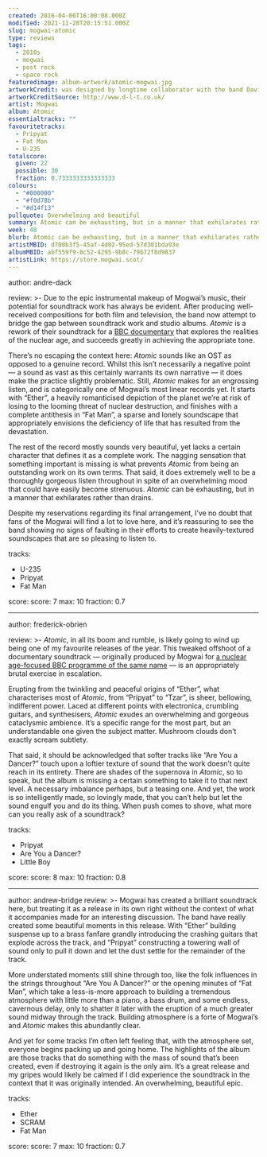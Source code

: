 ```yaml
---
created: 2016-04-06T16:00:08.000Z
modified: 2021-11-28T20:15:51.000Z
slug: mogwai-atomic
type: reviews
tags:
  - 2010s
  - mogwai
  - post rock
  - space rock
featuredimage: album-artwork/atomic-mogwai.jpg
artworkCredit: was designed by longtime collaborator with the band David ‘dlt’ Thomas
artworkCreditSource: http://www.d-l-t.co.uk/
artist: Mogwai
album: Atomic
essentialtracks: ""
favouritetracks:
  - Pripyat
  - Fat Man
  - U-235
totalscore:
  given: 22
  possible: 30
  fraction: 0.7333333333333333
colours:
  - "#000000"
  - "#f0d78b"
  - "#d14f13"
pullquote: Overwhelming and beautiful
summary: Atomic can be exhausting, but in a manner that exhilarates rather than drains. Despite my reservations regarding its final arrangement, I’ve no doubt that fans of the Mogwai will find a lot to love here.
week: 48
blurb: Atomic can be exhausting, but in a manner that exhilarates rather than drains. There is plenty for Mogwai fans to love in this soundtrack.
artistMBID: d700b3f5-45af-4d02-95ed-57d301bda93e
albumMBID: abf559f9-8c52-4295-9b8c-79b72f8d9837
artistLink: https://store.mogwai.scot/
---
```


author: andre-dack

review: >-
Due to the epic instrumental makeup of Mogwai’s music, their potential for soundtrack work has always be evident. After producing well-received compositions for both film and television, the band now attempt to bridge the gap between soundtrack work and studio albums. _Atomic_ is a rework of their soundtrack for a [BBC documentary](http://www.bbc.co.uk/programmes/b065y1dx) that explores the realities of the nuclear age, and succeeds greatly in achieving the appropriate tone.

There’s no escaping the context here: _Atomic_ sounds like an OST as opposed to a genuine record. Whilst this isn’t necessarily a negative point — a sound as vast as this certainly warrants its own narrative — it does make the practice slightly problematic. Still, _Atomic_ makes for an engrossing listen, and is categorically one of Mogwai’s most linear records yet. It starts with “Ether”, a heavily romanticised depiction of the planet we’re at risk of losing to the looming threat of nuclear destruction, and finishes with a complete antithesis in “Fat Man”, a sparse and lonely soundscape that appropriately envisions the deficiency of life that has resulted from the devastation.

The rest of the record mostly sounds very beautiful, yet lacks a certain character that defines it as a complete work. The nagging sensation that something important is missing is what prevents _Atomic_ from being an outstanding work on its own terms. That said, it does extremely well to be a thoroughly gorgeous listen throughout in spite of an overwhelming mood that could have easily become strenuous. _Atomic_ can be exhausting, but in a manner that exhilarates rather than drains.

Despite my reservations regarding its final arrangement, I’ve no doubt that fans of the Mogwai will find a lot to love here, and it’s reassuring to see the band showing no signs of faulting in their efforts to create heavily-textured soundscapes that are so pleasing to listen to.

tracks:

- U-235
- ­Pripyat
- ­Fat Man

score:
score: 7
max: 10
fraction: 0.7

---

author: frederick-obrien

review: >-
_Atomic_, in all its boom and rumble, is likely going to wind up being one of my favourite releases of the year. This tweaked offshoot of a documentary soundtrack — originally produced by Mogwai for [a nuclear age-focused BBC programme of the same name](http://www.bbc.co.uk/programmes/b065y1dx) — is an appropriately brutal exercise in escalation.

Erupting from the twinkling and peaceful origins of “Ether”, what characterises most of _Atomic_, from “Pripyat” to “Tzar”, is sheer, bellowing, indifferent power. Laced at different points with electronica, crumbling guitars, and synthesisers, *Atomic* exudes an overwhelming and gorgeous cataclysmic ambience. It’s a specific range for the most part, but an understandable one given the subject matter. Mushroom clouds don’t exactly scream subtlety.

That said, it should be acknowledged that softer tracks like “Are You a Dancer?” touch upon a loftier texture of sound that the work doesn’t quite reach in its entirety. There are shades of the supernova in _Atomic_, so to speak, but the album is missing a certain something to take it to that next level. A necessary imbalance perhaps, but a teasing one. And yet, the work is so intelligently made, so lovingly made, that you can’t help but let the sound engulf you and do its thing. When push comes to shove, what more can you really ask of a soundtrack?

tracks:

- Pripyat
- ­Are You a Dancer?
- ­Little Boy

score:
score: 8
max: 10
fraction: 0.8

---

author: andrew-bridge
review: >-
Mogwai has created a brilliant soundtrack here, but treating it as a release in its own right without the context of what it accompanies made for an interesting discussion. The band have really created some beautiful moments in this release. With “Ether” building suspense up to a brass fanfare grandly introducing the crashing guitars that explode across the track, and “Pripyat” constructing a towering wall of sound only to pull it down and let the dust settle for the remainder of the track.

More understated moments still shine through too, like the folk influences in the strings throughout “Are You A Dancer?” or the opening minutes of “Fat Man”, which take a less-is-more approach to building a tremendous atmosphere with little more than a piano, a bass drum, and some endless, cavernous delay, only to shatter it later with the eruption of a much greater sound midway through the track. Building atmosphere is a forte of Mogwai’s and _Atomic_ makes this abundantly clear.

And yet for some tracks I’m often left feeling that, with the atmosphere set, everyone begins packing up and going home. The highlights of the album are those tracks that do something with the mass of sound that’s been created, even if destroying it again is the only aim. It’s a great release and my gripes would likely be calmed if I did experience the soundtrack in the context that it was originally intended. An overwhelming, beautiful epic.

tracks:

- Ether
- ­SCRAM
- ­Fat Man

score:
score: 7
max: 10
fraction: 0.7
